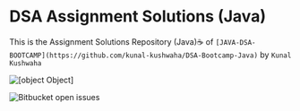 # DSA Assignment Solutions (Java)
This is the Assignment Solutions Repository (Java)☕ of `[JAVA-DSA-BOOTCAMP](https://github.com/kunal-kushwaha/DSA-Bootcamp-Java)` by `Kunal Kushwaha`

![[object Object]](https://socialify.git.ci/Soumajit-Roy/DSA-Assignment-Solution/image?description=1&font=KoHo&logo=https%3A%2F%2Fi.ibb.co%2FxgKq93p%2Fpngaaa-com-3716268.png&owner=1&pattern=Circuit%20Board&theme=Dark)

<img alt="Bitbucket open issues" src="https://img.shields.io/bitbucket/issues-raw/Soumajit-Roy/DSA-Assignment-Solution?style=flat-square">

